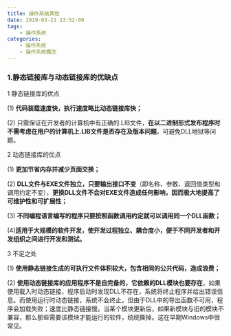 ```yaml
---
title: 操作系统其他
date: 2019-03-21 13:52:09
tags:
	- 操作系统
categories: 
	- 操作系统
	- 操作系统概念
---
```


### 1.静态链接库与动态链接库的优缺点

1 静态链接库的优点 

 (1) **代码装载速度快，执行速度略比动态链接库快；** 

 (2) 只需保证在开发者的计算机中有正确的.LIB文件，**在以二进制形式发布程序时不需考虑在用户的计算机上.LIB文件是否存在及版本问题**，可避免DLL地狱等问题。 

2 动态链接库的优点 

 (1) **更加节省内存并减少页面交换；**

 (2) **DLL文件与EXE文件独立，只要输出接口不变**（即名称、参数、返回值类型和调用约定不变），**更换DLL文件不会对EXE文件造成任何影响，因而极大地提高了可维护性和可扩展性；**

 (3) **不同编程语言编写的程序只要按照函数调用约定就可以调用同一个DLL函数；**

 (4)**适用于大规模的软件开发，使开发过程独立、耦合度小，便于不同开发者和开发组织之间进行开发和测试。**

3 不足之处

 (1) **使用静态链接生成的可执行文件体积较大，包含相同的公共代码，造成浪费；**

 (2) **使用动态链接库的应用程序不是自完备的，它依赖的DLL模块也要存在**，如果使用载入时动态链接，程序启动时发现DLL不存在，系统将终止程序并给出错误信息。而使用运行时动态链接，系统不会终止，但由于DLL中的导出函数不可用，程序会加载失败；速度比静态链接慢。当某个模块更新后，如果新模块与旧的模块不兼容，那么那些需要该模块才能运行的软件，统统撕掉。这在早期Windows中很常见。
